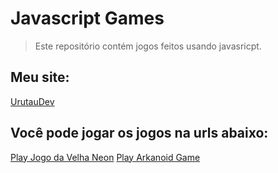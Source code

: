 # Javascript Games

> Este repositório contém jogos feitos usando javasricpt.

## Meu site:

[UrutauDev](https://urutaudev.com.br)

## Você pode jogar os jogos na urls abaixo:

[Play Jogo da Velha Neon](https://urutaudev.com.br/games/jogo-da-velha-neon/)
[Play Arkanoid Game](https://urutaudev.com.br/games/arkanoid/)
